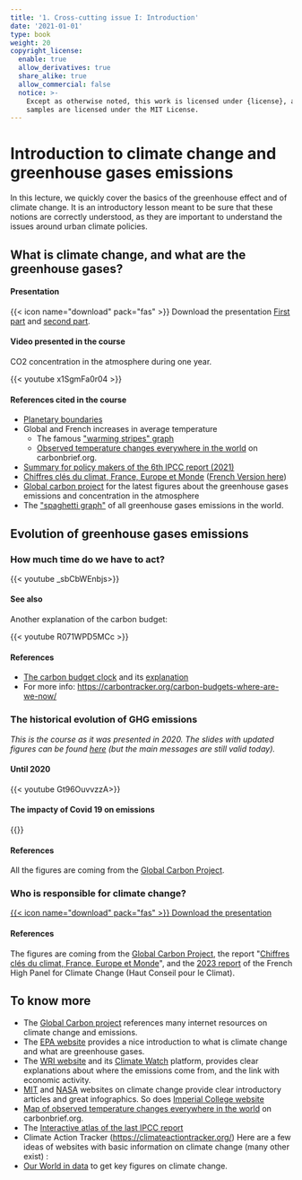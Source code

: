 ```yaml
---
title: '1. Cross-cutting issue I: Introduction'
date: '2021-01-01'
type: book
weight: 20
copyright_license:
  enable: true
  allow_derivatives: true
  share_alike: true
  allow_commercial: false
  notice: >-
    Except as otherwise noted, this work is licensed under {license}, and code
    samples are licensed under the MIT License.
---
```

# Introduction to climate change and greenhouse gases emissions

<!--more-->

In this lecture, we quickly cover the basics of the greenhouse effect and of climate change. It is an introductory lesson meant to be sure that these notions are correctly understood, as they are important to understand the issues around urban climate policies.

## What is climate change, and what are the greenhouse gases?

#### Presentation

{{< icon name="download" pack="fas" >}} Download the presentation [First part](https://www.centre-cired.fr/wp-content/uploads/2022/08/1.-course-1-2022.pdf) and [second part](https://www.centre-cired.fr/wp-content/uploads/2022/08/2.-2022-evolution-emissions2.pdf).

#### Video presented in the course 
CO2 concentration in the atmosphere during one year.

{{< youtube x1SgmFa0r04 >}}

#### References cited in the course
- [Planetary boundaries](https://science.sciencemag.org/content/347/6223/1259855)
- Global and French increases in average temperature
  - The famous ["warming stripes" graph](https://showyourstripes.info/)
  - [Observed temperature changes everywhere in the world](https://www.carbonbrief.org/mapped-how-every-part-of-the-world-has-warmed-and-could-continue-to-warm) on carbonbrief.org.
- [Summary for policy makers of the 6th IPCC report (2021)](https://www.ipcc.ch/report/ar6/wg1/downloads/report/IPCC_AR6_WGI_SPM.pdf)
- [Chiffres clés du climat, France, Europe et Monde](https://www.statistiques.developpement-durable.gouv.fr/edition-numerique/chiffres-cles-du-climat-2023/en/) ([French Version here](https://www.statistiques.developpement-durable.gouv.fr/chiffres-cles-du-climat-france-europe-et-monde-edition-2023))
- [Global carbon project](https://www.globalcarbonproject.org/) for the latest figures about the greenhouse gases emissions and concentration in the atmosphere
- The ["spaghetti graph"](https://www.wri.org/data/world-greenhouse-gas-emissions-2016) of all greenhouse gases emissions in the world.

## Evolution of greenhouse gases emissions 

### How much time do we have to act?
{{< youtube _sbCbWEnbjs>}}
 
#### See also
Another explanation of the carbon budget:

{{< youtube R071WPD5MCc >}}

#### References
- [The carbon budget clock](https://www.mcc-berlin.net/fileadmin/data/clock/carbon_clock.htm?i=3267263) and its [explanation](https://www.mcc-berlin.net/en/research/co2-budget.html)
- For more info: https://carbontracker.org/carbon-budgets-where-are-we-now/ 

### The historical evolution of GHG emissions
*This is the course as it was presented in 2020. The slides with updated figures can be found [here](https://www.centre-cired.fr/wp-content/uploads/2022/08/2.-2022-evolution-emissions2.pdf) (but the main messages are still valid today).*

#### Until 2020
{{< youtube Gt96OuvvzzA>}}

#### The impacty of Covid 19 on emissions

{{<youtube y43Yc8rphLQ>}}

#### References
All the figures are coming from the [Global Carbon Project](https://www.globalcarbonproject.org/).

### Who is responsible for climate change?

[{{< icon name="download" pack="fas" >}} Download the presentation](http://www.centre-cired.fr/wp-content/uploads/2021/09/who_responsible.pdf)

#### References
The figures are coming from the [Global Carbon Project](https://www.globalcarbonproject.org/), the report "[Chiffres clés du climat, France, Europe et Monde](https://www.statistiques.developpement-durable.gouv.fr/chiffres-cles-du-climat-france-europe-et-monde-edition-2023)", and the [2023 report](https://www.hautconseilclimat.fr/publications/) of the French High Panel for Climate Change (Haut Conseil pour le Climat).


## To know more

- The [Global Carbon project](https://www.globalcarbonproject.org/products/internetResources.htm#General) references many internet resources on climate change and emissions.
- The [EPA website](https://www.epa.gov/ghgemissions/overview-greenhouse-gases) provides a nice introduction to what is climate change and what are greenhouse gases.
- The [WRI website](https://www.wri.org/blog/2020/02/greenhouse-gas-emissions-by-country-sector) and its [Climate Watch](https://www.wri.org/initiatives/climate-watch) platform, provides clear explanations about where the emissions come from, and the link with economic activity.
- [MIT](https://climate.mit.edu/) and [NASA](https://climate.nasa.gov/) websites on climate change provide clear introductory articles and great infographics. So does [Imperial College website](https://www.imperial.ac.uk/grantham/publications/climate-change-faqs/)
- [Map of observed temperature changes everywhere in the world](https://www.carbonbrief.org/mapped-how-every-part-of-the-world-has-warmed-and-could-continue-to-warm) on carbonbrief.org.
- The [Interactive atlas of the last IPCC report](https://interactive-atlas.ipcc.ch/)
- Climate Action Tracker (https://climateactiontracker.org/)
Here are a few ideas of websites with basic information on climate change (many other exist) :
- [Our World in data](https://ourworldindata.org/) to get key figures on climate change.

